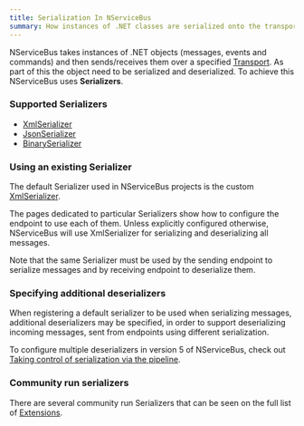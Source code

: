 ```yaml
---
title: Serialization In NServiceBus
summary: How instances of .NET classes are serialized onto the transport.
---
```


NServiceBus takes instances of .NET objects (messages, events and commands) and then sends/receives them over a specified [Transport](/nservicebus/transports/). As part of this the object need to be serialized and deserialized. To achieve this NServiceBus uses **Serializers**.

### Supported Serializers
- [XmlSerializer](xml.md)
- [JsonSerializer](json.md)
- [BinarySerializer](binary.md)

### Using an existing Serializer

The default Serializer used in NServiceBus projects is the custom [XmlSerializer](xml.md). 
 
The pages dedicated to particular Serializers show how to configure the endpoint to use each of them. Unless explicitly configured otherwise, NServiceBus will use XmlSerializer for serializing and deserializing all messages.

Note that the same Serializer must be used by the sending endpoint to serialize messages and by receiving endpoint to deserialize them. 

### Specifying additional deserializers

When registering a default serializer to be used when serializing messages, additional deserializers may be specified, in order to support deserializing incoming messages, sent from endpoints using different serialization.

<!-- import AdditionalDeserializers -->

To configure multiple deserializers in version 5 of NServiceBus, check out [Taking control of serialization via the pipeline](/samples/pipeline/multi-serializer/).

### Community run serializers

There are several community run Serializers that can be seen on the full list of [Extensions](/platform/extensions.md#serializers).
